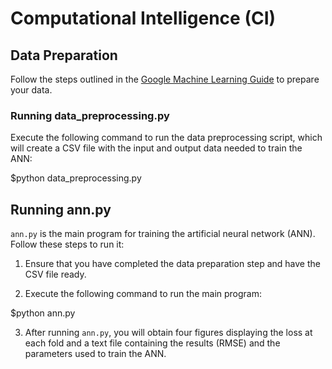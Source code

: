 # Computational Intelligence (CI)

## Data Preparation

Follow the steps outlined in the [Google Machine Learning Guide](https://developers.google.com/machine-learning/guides/text-classification/step-3) to prepare your data.

### Running data_preprocessing.py

Execute the following command to run the data preprocessing script, which will create a CSV file with the input and output data needed to train the ANN:

$python data_preprocessing.py

## Running ann.py

`ann.py` is the main program for training the artificial neural network (ANN). Follow these steps to run it:

1. Ensure that you have completed the data preparation step and have the CSV file ready.

2. Execute the following command to run the main program:

$python ann.py

3. After running `ann.py`, you will obtain four figures displaying the loss at each fold and a text file containing the results (RMSE) and the parameters used to train the ANN.

